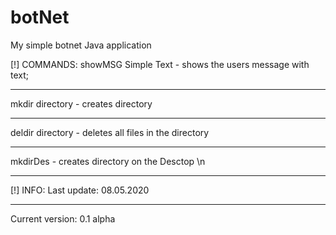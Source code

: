 # botNet
My simple botnet Java application

[!] COMMANDS:
showMSG Simple Text - shows the users message with text;
***
mkdir directory - creates directory
***
deldir directory - deletes all files in the directory
***
mkdirDes - creates directory on the Desctop \n
***

[!] INFO:
Last update: 08.05.2020
***
Current version: 0.1 alpha
